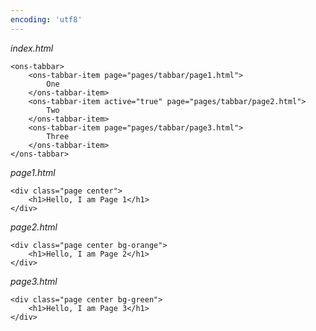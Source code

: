 ```yaml
---
encoding: 'utf8'
---
```


*index.html*

    <ons-tabbar>
        <ons-tabbar-item page="pages/tabbar/page1.html">
            One
        </ons-tabbar-item> 
        <ons-tabbar-item active="true" page="pages/tabbar/page2.html">
            Two
        </ons-tabbar-item> 
        <ons-tabbar-item page="pages/tabbar/page3.html">
            Three
        </ons-tabbar-item> 
    </ons-tabbar>


*page1.html*

    <div class="page center">
        <h1>Hello, I am Page 1</h1> 
    </div>


*page2.html*

    <div class="page center bg-orange">
        <h1>Hello, I am Page 2</h1> 
    </div>


*page3.html*

    <div class="page center bg-green">
        <h1>Hello, I am Page 3</h1> 
    </div>